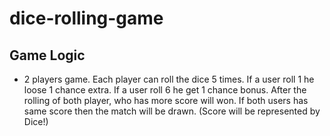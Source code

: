 # dice-rolling-game

## Game Logic

- 2 players game. Each player can roll the dice 5 times. If a user roll 1 he loose 1 chance extra. If a user roll 6 he get 1 chance bonus. After the rolling of both player, who has more score will won. If both users has same score then the match will be drawn. (Score will be represented by Dice!)
